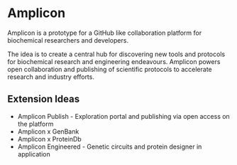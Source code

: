 # Amplicon

Amplicon is a prototype for a GitHub like collaboration platform for biochemical researchers and developers.

The idea is to create a central hub for discovering new tools and protocols for biochemical research and engineering endeavours. Amplicon powers open collaboration and publishing of scientific protocols to accelerate research and industry efforts.

## Extension Ideas
* Amplicon Publish - Exploration portal and publishing via open access on the platform
* Amplicon x GenBank
* Amplicon x ProteinDb
* Amplicon Engineered - Genetic circuits and protein designer in application

